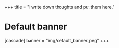 +++
title = "I write down thoughts and put them here."
# Default banner
[cascade]
  banner = "img/default_banner.jpeg"
+++